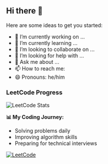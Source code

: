 ## Hi there 👋


Here are some ideas to get you started:

- 🔭 I’m currently working on ...
- 🌱 I’m currently learning ...
- 👯 I’m looking to collaborate on ...
- 🤔 I’m looking for help with ...
- 💬 Ask me about ...
- 📫 How to reach me: 
- 😄 Pronouns: he/him

### LeetCode Progress

![LeetCode Stats](https://leetcode.card.workers.dev/?username=hgxwi2YJbf&theme=dark&font=baloo)

**📊 My Coding Journey:**
- Solving problems daily
- Improving algorithm skills
- Preparing for technical interviews

[![LeetCode](https://img.shields.io/badge/LeetCode-FFA116?style=for-the-badge&logo=leetcode&logoColor=black)](https://leetcode.com/hgxwi2YJbf/)

  
